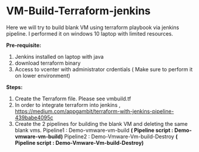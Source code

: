 # VM-Build-Terraform-jenkins

Here we will try to build blank VM using terraform playbook via jenkins pipeline. I performed it on windows 10 laptop with limited resources.

**Pre-requisite:**
1. Jenkins installed on laptop with java
2. download terraform binary
3. Access to vcenter with administrator crdentials ( Make sure to perform it on lower environment)

**Steps:**

1. Create the Terraform file. Please see vmbuild.tf
2. In order to integrate terraform into jenkins , https://medium.com/appgambit/terraform-with-jenkins-pipeline-439babe4095c
3. Create the 2 pipelines for building the blank VM and deleting the same blank vms.
Pipeline1 : Demo-vmware-vm-build  **( Pipeline script  : Demo-vmware-vm-build)**
Pipeline2 : Demo-Vmware-Vm-build-Destroy **( Pipeline script  : Demo-Vmware-Vm-build-Destroy)**

